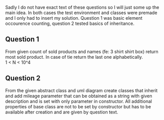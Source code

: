 Sadly I do not have exact text of these questions so I will just some up the main idea. In both cases the test environment and classes were premade and I only had to insert my solution. Question 1 was basic element occourence counting, question 2 tested basics of inheritance.

## Question 1
From given count of sold products and names (fe: 3 shirt shirt box) return most sold product. In case of tie return the last one alphabetically.   
1 < N < 10^4

## Question 2
From the given abstract class and uml diagram create classes that inherit and add mileage parameter that can be obtained as a string with given description and is set with only parameter in constructor. All additional properties of base class are not to be set by constructor but has to be available after creation and are given by question text.
